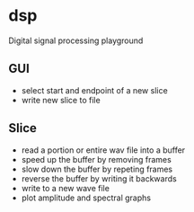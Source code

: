 # dsp
Digital signal processing playground

## GUI
- select start and endpoint of a new slice
- write new slice to file

## Slice
- read a portion or entire wav file into a buffer
- speed up the buffer by removing frames
- slow down the buffer by repeting frames
- reverse the buffer by writing it backwards
- write to a new wave file
- plot amplitude and spectral graphs

